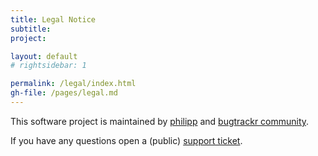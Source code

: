```yaml
---
title: Legal Notice
subtitle: 
project: 

layout: default
# rightsidebar: 1

permalink: /legal/index.html
gh-file: /pages/legal.md
---
```


This software project is maintained by [philipp](https://github.com/philipp-r) and [bugtrackr community](https://github.com/bugtrackr).

If you have any questions open a (public) [support ticket](https://github.com/bugtrackr/Nireus/issues/new).
